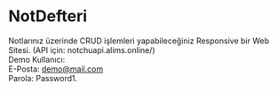 # NotDefteri
Notlarınız üzerinde CRUD işlemleri yapabileceğiniz Responsive bir Web Sitesi. (API için: notchuapi.alims.online/)  
Demo Kullanıcı:  
E-Posta: demo@mail.com  
Parola: Password1. 
